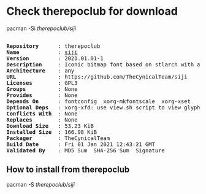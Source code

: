 # Check therepoclub for download

pacman -Si *therepoclub/siji*

<div class="highlight"><pre class="highlight"><text>
<b>Repository</b>      : therepoclub
<b>Name</b>            : <a href="../../x86_64/siji-2021.01.01-1-any.pkg.tar.zst">siji</a>
<b>Version</b>         : 2021.01.01-1
<b>Description</b>     : Iconic bitmap font based on stlarch with additional glyphs
<b>Architecture</b>    : any
<b>URL</b>             : https://github.com/TheCynicalTeam/siji
<b>Licenses</b>        : GPL3
<b>Groups</b>          : None
<b>Provides</b>        : None
<b>Depends On</b>      : fontconfig  xorg-mkfontscale  xorg-xset
<b>Optional Deps</b>   : xorg-xfd: use view.sh script to view glyphs
<b>Conflicts With</b>  : None
<b>Replaces</b>        : None
<b>Download Size</b>   : 53.23 KiB
<b>Installed Size</b>  : 166.98 KiB
<b>Packager</b>        : TheCynicalTeam <wayne6324@gmail.com>
<b>Build Date</b>      : Fri 01 Jan 2021 12:43:21 GMT
<b>Validated By</b>    : MD5 Sum  SHA-256 Sum  Signature
</text></pre></div>

## How to install from therepoclub

pacman -S *therepoclub/siji*
